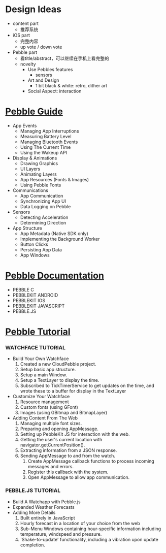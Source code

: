 # Design Ideas

*  content part
    *   推荐系统
*  iOS part
    *   完整内容
    *   up vote / down vote
*  Pebble part
    *   看title/abstract，可以继续在手机上看完整的
   *  novelty
      *   Use Pebbles features
          *   sensors
      *   Art and Design
          *   1 bit black & white: retro, dither art
      *   Social Aspect: interaction

# [Pebble Guide](http://developer.getpebble.com/guides/)

*   App Events
    *   Managing App Interruptions
    *   Measuring Battery Level
    *   Managing Bluetooth Events
    *   Using The Current Time
    *   Using the Wakeup API
*   Display & Animations
    *   Drawing Graphics
    *   UI Layers
    *   Animating Layers
    *   App Resources (Fonts & Images)
    *   Using Pebble Fonts
*   Communications
    *   App Communication
    *   Synchronizing App UI
    *   Data Logging on Pebble
*   Sensors
    *   Detecting Acceleration
    *   Determining Direction
*   App Structure
    *   App Metadata (Native SDK only)
    *   Implementing the Background Worker
    *   Button Clicks
    *   Persisting App Data
    *   App Windows

# [Pebble Documentation](http://developer.getpebble.com/docs/)

*   PEBBLE C
*   PEBBLEKIT ANDROID
*   PEBBLEKIT IOS
*   PEBBLEKIT JAVASCRIPT
*   PEBBLE.JS

# [Pebble Tutorial](http://developer.getpebble.com/getting-started/)

### WATCHFACE TUTORIAL

*   Build Your Own Watchface
    1. Created a new CloudPebble project.
    1. Setup basic app structure.
    1. Setup a main Window.
    1. Setup a TextLayer to display the time.
    1. Subscribed to TickTimerService to get updates on the time, and wrote these to a buffer for display in the TextLayer
*   Customize Your Watchface
    1. Resource management
    1. Custom fonts (using GFont)
    1. Images (using GBitmap and BitmapLayer)
*   Adding Content From The Web
    1. Managing multiple font sizes.
    1. Preparing and opening AppMessage.
    1. Setting up PebbleKit JS for interaction with the web.
    1. Getting the user's current location with navigator.getCurrentPosition().
    1. Extracting information from a JSON response.
    1. Sending AppMessage to and from the watch.
        1. Create AppMessage callback functions to process incoming messages and errors.
        1. Register this callback with the system.
        1. Open AppMessage to allow app communication.

### PEBBLE.JS TUTORIAL

*   Build A Watchapp with Pebble.js
*   Expanded Weather Forecasts
*   Adding More Details
    1. Built entirely in JavaScript
    1. Hourly forecast in a location of your choice from the web
    1. Sub-Menu Windows containing hour-specific information including temperature, windspeed and pressure.
    1. 'Shake-to-update' functionality, including a vibration upon update completion.